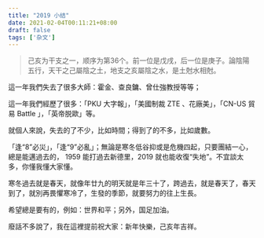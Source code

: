 ```yaml
---
title: "2019 小结"
date: 2021-02-04T00:11:21+08:00
draft: false
tags: ['杂文']
---
```


> 己亥为干支之一，顺序为第36个。前一位是戊戌，后一位是庚子。論陰陽五行，天干之己屬陰之土，地支之亥屬陰之水，是土尅水相尅。

這一年我們失去了很多大師：霍金、查良鏞、曾仕強教授等等；

這一年我們經歷了很多：「PKU 大字報」，「美國制裁 ZTE 、花廠美」，「CN-US 貿易 Battle 」，「英帝脱歐」等。

就個人來說，失去的了不少，比如時間；得到了的不多，比如歲數。

「逢“8”必災」，「逢“9”必亂」；無論是寒冬低谷抑或是危機四起，只要團結一心，總是能邁過去的， 1959 能打過去新德里，2019  就也能收復“失地”。不宜談太多，你懂我懂大家懂。

寒冬過去就是春天，就像年廿九的明天就是年三十了，跨過去，就是春天了，春天到了，就別再畏懼寒冷了，生發的季節，就要努力的往上生長。

希望總是要有的，例如：世界和平；另外，国足加油。

廢話不多說了，我在這裡提前祝大家：新年快樂，己亥年吉祥。